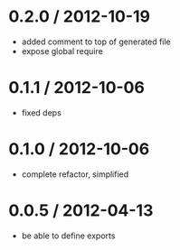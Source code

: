
0.2.0 / 2012-10-19 
==================

  * added comment to top of generated file
  * expose global require

0.1.1 / 2012-10-06 
==================

  * fixed deps

0.1.0 / 2012-10-06 
==================

  * complete refactor, simplified

0.0.5 / 2012-04-13 
==================

  * be able to define exports

